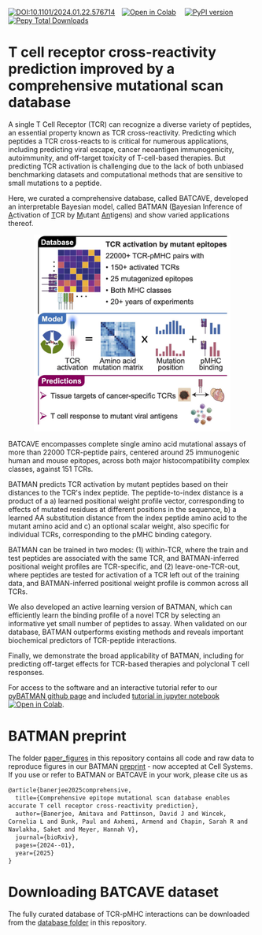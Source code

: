 [![DOI:10.1101/2024.01.22.576714](http://img.shields.io/badge/DOI-10.1101/2024.01.22.576714-B31B1B.svg?style=flat-square)](https://doi.org/10.1101/2024.01.22.576714)&emsp;[![Open in Colab](https://colab.research.google.com/assets/colab-badge.svg)](https://colab.research.google.com/github/meyer-lab-cshl/BATMAN/blob/main/run_batman/pyBATMAN_Tutorial.ipynb) &emsp;[![PyPI version](https://badge.fury.io/py/pybatman.svg?icon=si%3Apython&style=flat-square)](https://badge.fury.io/py/pybatman)&emsp;[![Pepy Total Downloads](https://img.shields.io/pepy/dt/pybatman?style=flat-square&color=A52A2A)](https://pypistats.org/packages/pybatman)
# T cell receptor cross-reactivity prediction improved by a comprehensive mutational scan database

A single T Cell Receptor (TCR) can recognize a diverse variety of peptides, an essential property known as TCR cross-reactivity.
Predicting which peptides a TCR cross-reacts to is critical for numerous applications, including predicting viral escape, cancer
neoantigen immunogenicity, autoimmunity, and off-target toxicity of T-cell-based therapies. But predicting TCR activation is
challenging due to the lack of both unbiased benchmarking datasets and computational methods that are sensitive to small mutations to a peptide. 

Here, we curated a comprehensive database, called BATCAVE, developed an interpretable Bayesian model, called BATMAN (<ins>B</ins>ayesian Inference of <ins>A</ins>ctivation of <ins>T</ins>CR by <ins>M</ins>utant <ins>An</ins>tigens) and show varied applications thereof.

<div align='center'>
<img src="batman_graphical_abstract.jpg" width="400" height="400"/>
</div>

BATCAVE encompasses complete single amino acid mutational assays of more than 22000
TCR-peptide pairs, centered around 25 immunogenic human and mouse epitopes, across both major histocompatibility complex
classes, against 151 TCRs. 

BATMAN predicts TCR activation by mutant peptides based on their distances to the TCR's index peptide. The peptide-to-index distance is a product of a
a) learned positional weight profile vector, corresponding to effects of mutated residues at different positions in the sequence,
b) a learned AA substitution distance from the index peptide amino acid to the mutant amino acid and c) an optional scalar weight,
also specific for individual TCRs, corresponding to the pMHC binding category.

BATMAN can be trained in two modes: (1) within-TCR, where the train and test peptides are associated with the same TCR, and BATMAN-inferred
positional weight profiles are TCR-specific, and (2) leave-one-TCR-out, where peptides are tested for activation of a TCR left out of the
training data, and BATMAN-inferred positional weight profile is common across all TCRs.

We also developed an active learning version of BATMAN, which can efficiently learn the binding
profile of a novel TCR by selecting an informative yet small number of peptides to assay. When validated on our database,
BATMAN outperforms existing methods and reveals important biochemical predictors of TCR-peptide interactions.

Finally, we demonstrate the broad applicability of BATMAN, including for predicting off-target effects for TCR-based therapies and
polyclonal T cell responses.

For access to the software and an interactive tutorial refer to our [pyBATMAN github page](https://github.com/meyer-lab-cshl/BATMAN/tree/main) and included [tutorial in jupyter notebook](https://github.com/meyer-lab-cshl/BATMAN-paper/blob/main/run_batman/pyBATMAN_Tutorial.ipynb) [![Open in Colab](https://colab.research.google.com/assets/colab-badge.svg)](https://colab.research.google.com/github/meyer-lab-cshl/BATMAN/blob/main/run_batman/pyBATMAN_Tutorial.ipynb).


# BATMAN preprint
The folder [paper_figures](https://github.com/meyer-lab-cshl/BATMAN-paper/tree/main/results_batman/paper_figures) in this repository contains all code and raw data to reproduce figures in our BATMAN [preprint](https://www.biorxiv.org/content/10.1101/2024.01.22.576714v3) - now accepted at Cell Systems. If you use or refer to BATMAN or BATCAVE in your work, please cite us as

```
@article{banerjee2025comprehensive,
  title={Comprehensive epitope mutational scan database enables accurate T cell receptor cross-reactivity prediction},
  author={Banerjee, Amitava and Pattinson, David J and Wincek, Cornelia L and Bunk, Paul and Axhemi, Armend and Chapin, Sarah R and Navlakha, Saket and Meyer, Hannah V},
  journal={bioRxiv},
  pages={2024--01},
  year={2025}
}
```

# Downloading BATCAVE dataset
The fully curated database of TCR-pMHC interactions can be downloaded from the [database folder](https://github.com/meyer-lab-cshl/BATMAN-paper/tree/main/results_batman/tcr_epitope_datasets/mutational_scan_datasets/database) in this repository. 
